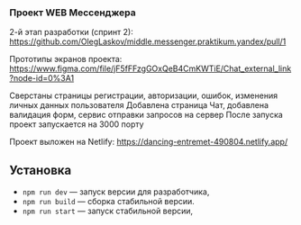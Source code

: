 ### Проект WEB Мессенджера

2-й этап разработки (спринт 2): https://github.com/OlegLaskov/middle.messenger.praktikum.yandex/pull/1

Прототипы экранов проекта: https://www.figma.com/file/jF5fFFzgGOxQeB4CmKWTiE/Chat_external_link?node-id=0%3A1

Сверстаны страницы регистрации, авторизации, ошибок, изменения личных данных пользователя
Добавлена страница Чат, добавлена валидация форм, сервис отправки запросов на сервер
После запуска проект запускается на 3000 порту

Проект выложен на Netlify: https://dancing-entremet-490804.netlify.app/

## Установка

- `npm run dev` — запуск версии для разработчика,
- `npm run build` — сборка стабильной версии.
- `npm run start` — запуск стабильной версии,
